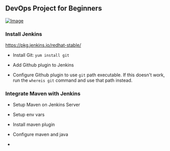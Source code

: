 ## DevOps Project for Beginners   

[![Image](https://github.com/yankils/Simple-DevOps-Project/blob/master/Devops_course.PNG "DevOps Project - CI/CD with Jenkins Ansible Docker Kubernetes ")](https://www.udemy.com/course/valaxy-devops/?referralCode=8147A5CF4C8C7D9E253F)


### Install Jenkins
https://pkg.jenkins.io/redhat-stable/

- Install Git: `yum install git`

- Add Github plugin to Jenkins

- Configure Github plugin to use `git` path executable. If this doesn't work, run the `whereis git` command and use that path instead. 


### Integrate Maven with Jenkins

- Setup Maven on Jenkins Server

- Setup env vars

- Install maven plugin

- Configure maven and java
- 
